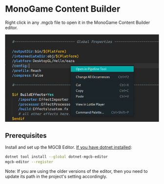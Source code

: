 # MonoGame Content Builder

Right click in any .mgcb file to open it in the MonoGame Content Builder editor.

![Screenshot](./media/screenshot.png)

## Prerequisites

Install and set up the MGCB Editor. [If you have dotnet installed][1]:

```sh
dotnet tool install --global dotnet-mgcb-editor
mgcb-editor --register
```

Note: If you are using the older versions of the editor, then you need to update
its path in the project's setting accordingly.

[1]: https://docs.monogame.net/articles/getting_started/1_setting_up_your_development_environment_ubuntu.html#install-mgcb-editor

